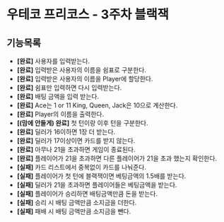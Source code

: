 # 우테코 프리코스 - 3주차 블랙잭

## 기능목록
* **[완료]** 사용자를 입력받는다.
* **[완료]** 입력받은 사용자의 이름을 쉼표로 구분한다.
* **[완료]** 입력받은 사용자의 이름을 Player에 할당한다.
* **[완료]** 쉼표만 입력하면 다시 입력받는다.
* **[완료]** 배팅 금액을 입력 받는다.
* **[완료]** Ace는 1 or 11 King, Queen, Jack은 10으로 계산한다.
* **[완료]** Player의 이름을 출력한다.
* **[(맘에 안들게) 완료]** 첫 턴이랑 이후 턴을 구분한다.
* **[완료]** 딜러가 16이하면 1장 더 받는다.
* **[완료]** 딜러가 17이상이면 카드를 받지 않는다.
* **[완료]** 아무나 21을 초과하면 게임이 종료된다.
* **[완료]** 플레이어가 21을 초과하면 다른 플레이어가 21을 초과 했는지 확인한다.
* **[실패]** 카드 리스트에서 중복없이 카드를 나눠준다.
* **[실패]** 플레이어가 첫 턴에 블랙잭이면 베팅금액의 1.5배를 받는다.
* **[실패]** 딜러가 21을 초과하면 플레이어들은 베팅금액을 받는다.
* **[실패]** 플레이어가 승리하면 배팅금액만큼 돈을 받는다.
* **[실패]** 승리 시 배팅 금액만큼 소지금을 더한다.
* **[실패]** 패배 시 배팅 금액만큼 소지금을 뺀다.